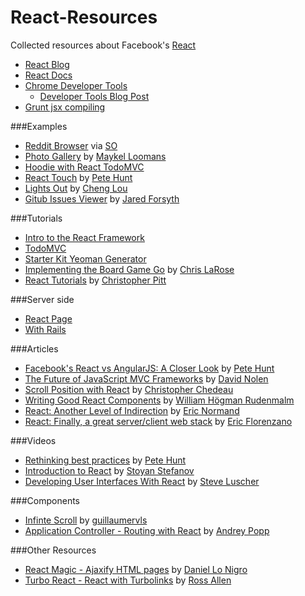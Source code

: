React-Resources
===============

Collected resources about Facebook's [React](http://facebook.github.io/react/index.html)

* [React Blog](http://facebook.github.io/react/blog/)
* [React Docs](http://facebook.github.io/react/docs/getting-started.html)
* [Chrome Developer Tools](https://chrome.google.com/webstore/detail/react-developer-tools/fmkadmapgofadopljbjfkapdkoienihi)
  * [Developer Tools Blog Post](http://facebook.github.io/react/blog/2014/01/02/react-chrome-developer-tools.html)
* [Grunt jsx compiling](https://github.com/ericclemmons/grunt-react)

###Examples
* [Reddit Browser](http://jsfiddle.net/ssorallen/fEsYt/) via [SO](http://stackoverflow.com/a/20754245/433077)
* [Photo Gallery](http://photos.miekd.com/xoxo2013/) by [Maykel Loomans](http://www.maykelloomans.com/)
* [Hoodie with React TodoMVC](https://github.com/hoodiehq/hoodie-react-todomvc)
* [React Touch](http://petehunt.github.io/react-touch/) by [Pete Hunt](http://www.petehunt.net/)
* [Lights Out](http://chenglou.github.io/react-lights-out/) by [Cheng Lou](https://github.com/chenglou)
* [Gitub Issues Viewer](https://github.com/jaredly/github-issues-viewer) by [Jared Forsyth](https://github.com/jaredly)

###Tutorials

* [Intro to the React Framework](http://net.tutsplus.com/tutorials/javascript-ajax/intro-to-the-react-framework/)
* [TodoMVC](http://todomvc.com/architecture-examples/react/)
* [Starter Kit Yeoman Generator](https://github.com/facebook/react/issues/681#issuecomment-31080689)
* [Implementing the Board Game Go](http://cjlarose.com/2014/01/09/react-board-game-tutorial.html) by [Chris LaRose](http://cjlarose.com/)
* [React Tutorials](https://medium.com/react-tutorials/) by [Christopher Pitt](https://twitter.com/followchrisp)

###Server side
* [React Page](https://github.com/facebook/react-page)
* [With Rails](https://github.com/necrodome/react-rails-tutorial)

###Articles
* [Facebook's React vs AngularJS: A Closer Look](http://www.quora.com/Pete-Hunt/Posts/Facebooks-React-vs-AngularJS-A-Closer-Look) by [Pete Hunt](http://www.petehunt.net/)
* [The Future of JavaScript MVC Frameworks](http://swannodette.github.io/2013/12/17/the-future-of-javascript-mvcs/) by [David Nolen](http://swannodette.github.io/)
* [Scroll Position with React](http://blog.vjeux.com/2013/javascript/scroll-position-with-react.html) by [Christopher Chedeau](http://blog.vjeux.com/)
* [Writing Good React Components](http://blog.whn.se/post/69621609605/writing-good-react-components) by [William Högman Rudenmalm](http://blog.whn.se/)
* [React: Another Level of Indirection](http://www.lispcast.com/react-another-level-of-indirection) by [Eric Normand](https://twitter.com/ericnormand)
* [React: Finally, a great server/client web stack](http://eflorenzano.com/blog/2013/01/23/react-finally-server-client/) by [Eric Florenzano](http://eflorenzano.com/)

###Videos
* [Rethinking best practices](http://www.youtube.com/watch?feature=player_embedded&v=x7cQ3mrcKaY) by [Pete Hunt](http://www.petehunt.net/)
* [Introduction to React](https://www.youtube.com/watch?feature=player_embedded&v=SMMRJif5QW0) by [Stoyan Stefanov](http://www.phpied.com/)
* [Developing User Interfaces With React](https://www.youtube.com/watch?feature=player_embedded&v=1OeXsL5mr4g) by [Steve Luscher](https://github.com/steveluscher)

###Components
* [Infinte Scroll](https://github.com/guillaumervls/react-infinite-scroll) by [guillaumervls](https://github.com/guillaumervls)
* [Application Controller - Routing with React](https://github.com/andreypopp/react-app-controller) by [Andrey Popp](https://github.com/andreypopp)

###Other Resources
* [React Magic - Ajaxify HTML pages](https://github.com/Daniel15/react-magic) by [Daniel Lo Nigro](https://github.com/Daniel15)
* [Turbo React - React with Turbolinks](https://github.com/ssorallen/turbo-react/) by [Ross Allen](https://github.com/ssorallen)

